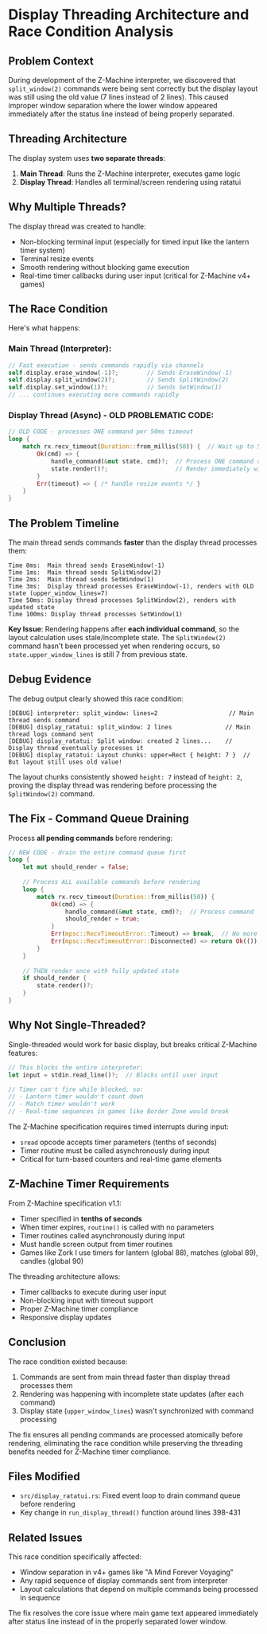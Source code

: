 # Display Threading Architecture and Race Condition Analysis

## Problem Context
During development of the Z-Machine interpreter, we discovered that `split_window(2)` commands were being sent correctly but the display layout was still using the old value (7 lines instead of 2 lines). This caused improper window separation where the lower window appeared immediately after the status line instead of being properly separated.

## Threading Architecture

The display system uses **two separate threads**:

1. **Main Thread**: Runs the Z-Machine interpreter, executes game logic
2. **Display Thread**: Handles all terminal/screen rendering using ratatui

## Why Multiple Threads?

The display thread was created to handle:
- Non-blocking terminal input (especially for timed input like the lantern timer system)
- Terminal resize events 
- Smooth rendering without blocking game execution
- Real-time timer callbacks during user input (critical for Z-Machine v4+ games)

## The Race Condition

Here's what happens:

### Main Thread (Interpreter):
```rust
// Fast execution - sends commands rapidly via channels
self.display.erase_window(-1)?;        // Sends EraseWindow(-1) 
self.display.split_window(2)?;         // Sends SplitWindow(2)
self.display.set_window(1)?;           // Sends SetWindow(1)
// ... continues executing more commands rapidly
```

### Display Thread (Async) - OLD PROBLEMATIC CODE:
```rust
// OLD CODE - processes ONE command per 50ms timeout
loop {
    match rx.recv_timeout(Duration::from_millis(50)) {  // Wait up to 50ms for ONE command
        Ok(cmd) => {
            handle_command(&mut state, cmd)?;  // Process ONE command only
            state.render()?;                   // Render immediately with partial state
        }
        Err(timeout) => { /* handle resize events */ }
    }
}
```

## The Problem Timeline

The main thread sends commands **faster** than the display thread processes them:

```
Time 0ms:  Main thread sends EraseWindow(-1) 
Time 1ms:  Main thread sends SplitWindow(2)
Time 2ms:  Main thread sends SetWindow(1)
Time 3ms:  Display thread processes EraseWindow(-1), renders with OLD state (upper_window_lines=7)
Time 50ms: Display thread processes SplitWindow(2), renders with updated state  
Time 100ms: Display thread processes SetWindow(1)
```

**Key Issue**: Rendering happens after **each individual command**, so the layout calculation uses stale/incomplete state. The `SplitWindow(2)` command hasn't been processed yet when rendering occurs, so `state.upper_window_lines` is still 7 from previous state.

## Debug Evidence

The debug output clearly showed this race condition:

```
[DEBUG] interpreter: split_window: lines=2                    // Main thread sends command
[DEBUG] display_ratatui: split_window: 2 lines               // Main thread logs command sent  
[DEBUG] display_ratatui: Split window: created 2 lines...    // Display thread eventually processes it
[DEBUG] display_ratatui: Layout chunks: upper=Rect { height: 7 }  // But layout still uses old value!
```

The layout chunks consistently showed `height: 7` instead of `height: 2`, proving the display thread was rendering before processing the `SplitWindow(2)` command.

## The Fix - Command Queue Draining

Process **all pending commands** before rendering:

```rust
// NEW CODE - drain the entire command queue first
loop {
    let mut should_render = false;
    
    // Process ALL available commands before rendering
    loop {
        match rx.recv_timeout(Duration::from_millis(50)) {
            Ok(cmd) => {
                handle_command(&mut state, cmd)?;  // Process command
                should_render = true;
            }
            Err(mpsc::RecvTimeoutError::Timeout) => break,  // No more commands, exit inner loop
            Err(mpsc::RecvTimeoutError::Disconnected) => return Ok(()),
        }
    }
    
    // THEN render once with fully updated state
    if should_render {
        state.render()?;
    }
}
```

## Why Not Single-Threaded?

Single-threaded would work for basic display, but breaks critical Z-Machine features:

```rust
// This blocks the entire interpreter:
let input = stdin.read_line()?;  // Blocks until user input

// Timer can't fire while blocked, so:
// - Lantern timer wouldn't count down
// - Match timer wouldn't work  
// - Real-time sequences in games like Border Zone would break
```

The Z-Machine specification requires timed interrupts during input:
- `sread` opcode accepts timer parameters (tenths of seconds)
- Timer routine must be called asynchronously during input
- Critical for turn-based counters and real-time game elements

## Z-Machine Timer Requirements

From Z-Machine specification v1.1:
- Timer specified in **tenths of seconds**
- When timer expires, `routine()` is called with no parameters
- Timer routines called asynchronously during input
- Must handle screen output from timer routines
- Games like Zork I use timers for lantern (global 88), matches (global 89), candles (global 90)

The threading architecture allows:
- Timer callbacks to execute during user input
- Non-blocking input with timeout support  
- Proper Z-Machine timer compliance
- Responsive display updates

## Conclusion

The race condition existed because:
1. Commands are sent from main thread faster than display thread processes them
2. Rendering was happening with incomplete state updates (after each command)
3. Display state (`upper_window_lines`) wasn't synchronized with command processing

The fix ensures all pending commands are processed atomically before rendering, eliminating the race condition while preserving the threading benefits needed for Z-Machine timer compliance.

## Files Modified

- `src/display_ratatui.rs`: Fixed event loop to drain command queue before rendering
- Key change in `run_display_thread()` function around lines 398-431

## Related Issues

This race condition specifically affected:
- Window separation in v4+ games like "A Mind Forever Voyaging"  
- Any rapid sequence of display commands sent from interpreter
- Layout calculations that depend on multiple commands being processed in sequence

The fix resolves the core issue where main game text appeared immediately after status line instead of in the properly separated lower window.
